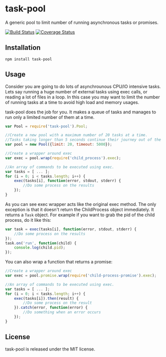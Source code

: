 task-pool
=========
A generic pool to limit number of running asynchronous tasks or promises.

[![Build Status](https://travis-ci.org/farhadi/task-pool.png)](https://travis-ci.org/farhadi/task-pool)
[![Coverage Status](https://coveralls.io/repos/github/farhadi/task-pool/badge.svg?branch=master)](https://coveralls.io/github/farhadi/task-pool?branch=master)

Installation
------------

    npm install task-pool

Usage
-----

Consider you are going to do lots of asynchrounous CPU/IO intensive tasks.
Lets say running a huge number of external tasks using exec calls, or reading a lot of files in a loop.
In this case you may want to limit the number of running tasks at a time to avoid high load and memory usages.

task-pool does the job for you. It makes a queue of tasks and manages to run only a limited number of them at a time.

``` javascript
var Pool = require('task-pool').Pool;

//Create a new pool with a maximum number of 20 tasks at a time.
//Tasks taking longer than 5 seconds continue their journey out of the pool to leave space for new tasks.
var pool = new Pool({limit: 20, timeout: 5000});

//Create a wrapper around exec
var exec = pool.wrap(require('child_process').exec);

//An array of commands to be executed using exec.
var tasks = [ ... ];
for (i = 0; i < tasks.length; i++) {
    exec(tasks[i], function(error, stdout, stderr) {
        //Do some process on the results
    });
}
```

As you can see exec wrapper acts like the original exec method. The only exception is that it doesn't return the ChildProcess object immediately. It returns a `Task` object.
For example if you want to grab the pid of the child process, do it like this:

```javascript
var task = exec(tasks[i], function(error, stdout, stderr) {
    //Do some process on the results
});
task.on('run', function(child) {
    console.log(child.pid);
});
```

You can also wrap a function that returns a promise:

``` javascript
//Create a wrapper around exec
var exec = pool.promise.wrap(require('child-process-promise').exec);

//An array of commands to be executed using exec.
var tasks = [ ... ];
for (i = 0; i < tasks.length; i++) {
    exec(tasks[i]).then(result) {
        //Do some process on the result
    }).catch(error, function(error) {
        //Do something when an error occurs
    });
}
```

License
-------
task-pool is released under the MIT license.
